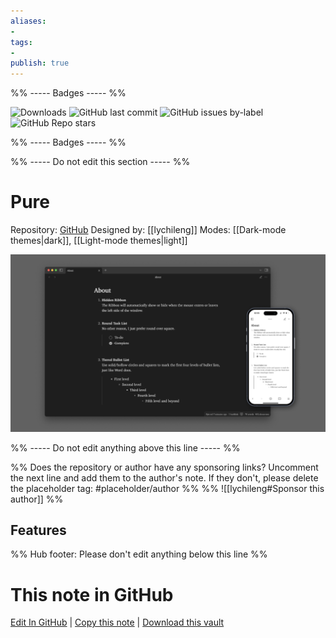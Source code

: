 ```yaml
---
aliases:
- 
tags: 
- 
publish: true
---
```


%% ----- Badges ----- %%

![Downloads](https://img.shields.io/badge/downloads-3239-573E7A?style=for-the-badge&logo=)
![GitHub last commit](https://img.shields.io/github/last-commit/lychileng/Obsidian-Theme-Pure?color=573E7A&label=last%20update&logo=github&style=for-the-badge)
![GitHub issues by-label](https://img.shields.io/github/issues/lychileng/Obsidian-Theme-Pure/help%20wanted?color=573E7A&logo=github&style=for-the-badge) 
![GitHub Repo stars](https://img.shields.io/github/stars/lychileng/Obsidian-Theme-Pure?color=573E7A&logo=github&style=for-the-badge)

%% ----- Badges ----- %%

%% ----- Do not edit this section ----- %%

# Pure

Repository: [GitHub](https://github.com/lychileng/Obsidian-Theme-Pure)
Designed by: [[lychileng]]
Modes: [[Dark-mode themes|dark]], [[Light-mode themes|light]]



![screenshot](https://github.com/lychileng/Obsidian-Theme-Pure/raw/HEAD/screenshots/cover.png)

%% ----- Do not edit anything above this line ----- %% 

%% Does the repository or author have any sponsoring links? Uncomment the next line and add them to the author's note. If they don't, please delete the placeholder tag: #placeholder/author %%
%% ![[lychileng#Sponsor this author]] %%


## Features



%% Hub footer: Please don't edit anything below this line %%

# This note in GitHub

<span class="git-footer">[Edit In GitHub](https://github.dev/obsidian-community/obsidian-hub/blob/main/02%20-%20Community%20Expansions/02.05%20All%20Community%20Expansions/Themes/Pure.md "git-hub-edit-note") | [Copy this note](https://raw.githubusercontent.com/obsidian-community/obsidian-hub/main/02%20-%20Community%20Expansions/02.05%20All%20Community%20Expansions/Themes/Pure.md "git-hub-copy-note") | [Download this vault](https://github.com/obsidian-community/obsidian-hub/archive/refs/heads/main.zip "git-hub-download-vault") </span>

